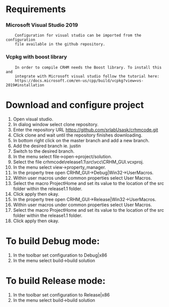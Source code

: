 # Requirements

### Microsoft Visual Studio 2019
        Configuration for visual studio can be imported from the configuration
        file available in the github repository.

### Vcpkg with boost library
        In order to compile CRHM needs the Boost library. To install this and
        integrate with Microsoft visual studio follow the tutorial here:
        https://docs.microsoft.com/en-us/cpp/build/vcpkg?view=vs-2019#installation


# Download and configure project
1. Open visual studio.
2. In dialog window select clone repository.
3. Enter the repository URL https://github.com/srlabUsask/crhmcode.git
4. Click clone and wait until the repository finishes downloading.
5. In bottom right click on the master branch and add a new branch.
6. Add the desired branch ie. justin
7. Switch to the desired branch.
8. In the menu select file->open->project/solution.
9. Select the file crhmcode\release1.1\src\vcc\CRHM_GUI.vcxproj.
10. In the menu select view->property_manager.
11. In the property tree open CRHM_GUI->Debug|Win32->UserMacros.
12. Within user macros under common properties select User Macros.
13. Select the macro ProjectHome and set its value to the location of the src folder within the release1.1 folder.
14. Click apply then okay.
15. In the property tree open CRHM_GUI->Release|Win32->UserMacros.
16. Within user macros under common properties select User Macros.
17. Select the macro ProjectHome and set its value to the location of        the src folder within the release1.1 folder.
17. Click apply then okay.

# To build Debug mode:
1. In the toolbar set configuration to Debug|x86
2. In the menu select build->build solution

# To build Release mode:
1. In the toolbar set configuration to Release|x86
2. In the menu select build->build solution
